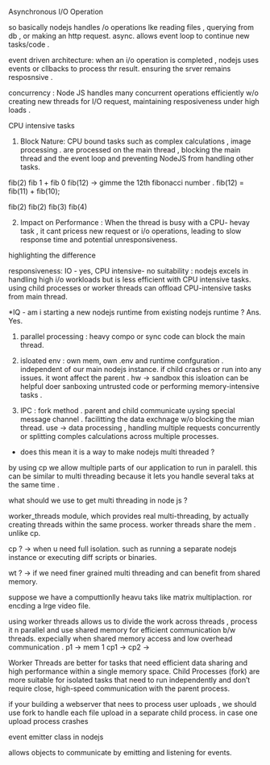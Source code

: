 Asynchronous I/O Operation

so basically nodejs handles /o operations lke reading files , querying from db , or making an http request. async. allows event loop to continue new tasks/code . 

event driven architecture: when an i/o operation is completed , nodejs uses events or cllbacks to process thr result. ensuring the srver remains resposnsive . 

concurrency : Node JS handles many concurrent operations efficiently w/o creating new threads for I/O request, maintaining resposiveness under high loads . 

CPU intensive tasks 

1. Block Nature: CPU bound tasks such as complex calculations , image processing . are processed on the main thread , blocking the main thread and the event loop and preventing NodeJS from handling other tasks. 

fib(2) fib 1 + fib 0 
fib(12) -> gimme the 12th fibonacci number . fib(12) = fib(11) + fib(10); 

fib(2)
fib(2)
fib(3)
fib(4)

2. Impact on Performance : When the thread is busy with a CPU- hevay task , it cant pricess new request or i/o operations, leading to slow response time and potential unresponsiveness. 



highlighting the difference 

responsiveness: IO - yes, CPU intensive- no
suitability : nodejs excels in handling high i/o workloads but is less efficient with CPU intensive tasks. using child processes or worker threads can offload CPU-intensive tasks from main thread. 

*IQ - am i starting a new nodejs runtime from existing nodejs runtime ? 
Ans. Yes.

1. parallel processing : heavy compo or sync code can block the main thread. 
2. isloated env : own mem, own .env and runtime confguration . independent of our main nodejs instance. if child crashes or run into any issues. it wont affect the parent . 
hw -> sandbox 
this isloation can be helpful doer sanboxing untrusted code or performing memory-intensive tasks . 

3. IPC : fork method . parent and child communicate uysing special message channel . facilitting the data exchnage w/o blocking the mian thread. use -> data processing , handling multiple requests concurrently or splitting comples calculations across multiple processes.

* does this mean it is a way to make nodejs multi threaded ?

by using cp we allow multiple parts of our application to run in paralell. this can be similar to multi threading because it lets you handle several taks at the same time . 

what should we use to get multi threading in node js ? 

worker_threads module, which provides real multi-threading, by actually creating threads within the same process. worker threads share the mem . unlike cp. 


cp ? -> when u need full isolation. such as running a separate nodejs instance or executing diff scripts or binaries.  

wt ? -> if we need finer grained multi threading and can benefit from shared memory. 


suppose we have a computtionlly heavu taks like matrix multiplaction. ror encding a lrge video file.

using worker threads allows us to divide the work across threads , process it n parallel and use shared memory for efficient communication b/w threads. 
expecially when shared memory access and low overhead communication . 
p1 -> mem 1
cp1 -> 
cp2 ->

Worker Threads are better for tasks that need efficient data sharing and high performance within a single memory space.
Child Processes (fork) are more suitable for isolated tasks that need to run independently and don’t require close, high-speed communication with the parent process.

if your building a webserver that nees to process user uploads , we should use fork to handle each file upload in a separate child process. in case one upload process crashes


event emitter class in nodejs

allows objects to communicate by emitting and listening for events. 
